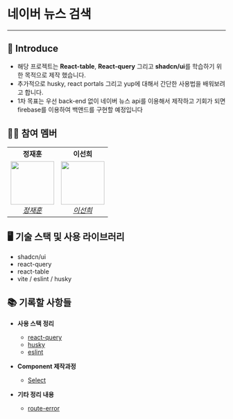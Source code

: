 # 네이버 뉴스 검색

---

## 👀 Introduce

- 해당 프로젝트는 **React-table**, **React-query** 그리고 **shadcn/ui**를 학습하기 위한 목적으로 제작 했습니다.
- 추가적으로 husky, react portals 그리고 yup에 대해서 간단한 사용법을 배워보려고 합니다.
- 1차 목표는 우선 back-end 없이 네이버 뉴스 api를 이용해서 제작하고 기회가 되면 firebase를 이용하여 백앤드를 구현할 예정입니다

## 👨‍👦 참여 멤버

<table>
    <tr align="center">
        <td><B>정재훈<B></td>
        <td><B>이선희<B></td>
    </tr>
    <tr align="center">
        <td>
            <img src="https://github.com/pleasemrlostman.png?size=100" width="100">
            <br>
            <a href="https://github.com/pleasemrlostman"><I>정재훈</I></a>
        </td>
        <td>
            <img src="https://github.com/suniiizz.png?size=100" width="100">
            <br>
            <a href="https://github.com/suniiizz"><I>이선희</I></a>
        </td>
    </tr>
</table>

## 🖥️ 기술 스택 및 사용 라이브러리

- shadcn/ui
- react-query
- react-table
- vite / eslint / husky

## 📚 기록할 사항들

- **사용 스택 정리**

  - [react-query](https://github.com/pleasemrlostman/news-search-table/blob/main/src/hooks/README.md)
  - [husky](https://github.com/pleasemrlostman/news-search-table/blob/main/.husky/README.md)
  - [eslint](https://github.com/pleasemrlostman/news-search-table/blob/main/document/eslint.md)

- **Component 제작과정**

  - [Select](https://github.com/pleasemrlostman/news-search-table/tree/main/src/components/select)

- **기타 정리 내용**

  - [route-error](https://github.com/pleasemrlostman/news-search-table/blob/main/document/route-error.md)

